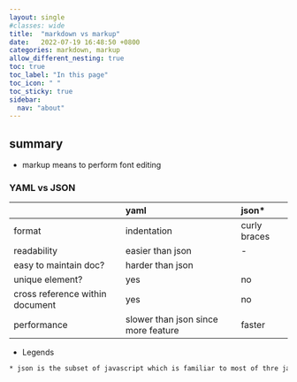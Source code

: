 ```yaml
---
layout: single
#classes: wide
title:  "markdown vs markup"
date:   2022-07-19 16:48:50 +0800
categories: markdown, markup
allow_different_nesting: true
toc: true
toc_label: "In this page"
toc_icon: " "
toc_sticky: true
sidebar:
  nav: "about"
---
```


## summary

* markup means to perform font editing

### YAML vs JSON

|                                 | yaml                                | json*        |
| :------------------------------ | :---------------------------------- | :----------- |
| format                          | indentation                         | curly braces |
| readability                     | easier than json                    | -            |
| easy to maintain doc?           | harder than json                    |              |
| unique element?                 | yes                                 | no           |
| cross reference within document | yes                                 | no           |
| performance                     | slower than json since more feature | faster       |

* Legends

```txt
* json is the subset of javascript which is familiar to most of thre javascript developers.
```
